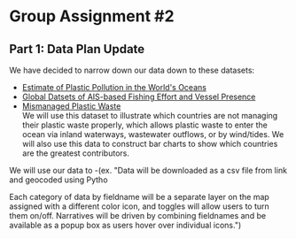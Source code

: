 # Group Assignment #2

## Part 1: Data Plan Update

We have decided to narrow down our data down to these datasets:
* [Estimate of Plastic Pollution in the World's Oceans](https://arc-gis-hub-home-arcgishub.hub.arcgis.com/datasets/schools-BE::estimate-of-plastic-pollution-in-the-world-s-oceans-1-01-4-75?geometry=-118.091%2C-54.081%2C-157.467%2C50.378)
* [Global Datsets of AIS-based Fishing Effort and Vessel Presence](https://globalfishingwatch.org/data-download/datasets/public-fishing-effort)
* [Mismanaged Plastic Waste](https://ourworldindata.org/plastic-pollution) </br>
We will use this dataset to illustrate which countries are not managing their plastic waste properly, which allows plastic waste to enter the ocean via inland waterways, wastewater outflows, or by wind/tides. We will also use this data to construct bar charts to show which countries are the greatest contributors.

We will use our data to -(ex. "Data will be downloaded as a csv file from link and geocoded using Pytho

 Each category of data by fieldname will be a separate layer on the map assigned with a different color icon, and toggles will allow users to turn them on/off. Narratives will be driven by combining fieldnames and be available as a popup box as users hover over individual icons.")
